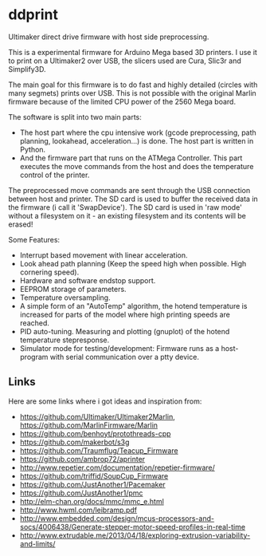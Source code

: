 ddprint
=======


Ultimaker direct drive firmware with host side preprocessing.

This is a experimental firmware for Arduino Mega based 3D printers. I use it to print on a Ultimaker2 over USB, 
the slicers used are Cura, Slic3r and Simplify3D.

The main goal for this firmware is to do fast and highly detailed (circles with many segmets) prints
over USB. This is not possible with the original Marlin firmware because of the limited CPU power of the
2560 Mega board.

The software is split into two main parts:

* The host part where the cpu intensive work (gcode preprocessing, path planning, lookahead, acceleration...) is done.
  The host part is written in Python.
* And the firmware part that runs on the ATMega Controller. This part executes the move commands from
  the host and does the temperature control of the printer.

The preprocessed move commands are sent through the USB connection between host and printer. The SD card is used to
buffer the received data in the firmware (i call it 'SwapDevice'). The SD card is used in 'raw mode' without a
filesystem on it - an existing filesystem and its contents will be erased!

Some Features:

*   Interrupt based movement with linear acceleration.
*   Look ahead path planning (Keep the speed high when possible. High cornering speed).
*   Hardware and software endstop support.
*   EEPROM storage of parameters.
*   Temperature oversampling.
*   A simple form of an "AutoTemp" algorithm, the hotend temperature is increased for parts of the model where high printing speeds are reached.
*   PID auto-tuning. Measuring and plotting (gnuplot) of the hotend temperature stepresponse.
*   Simulator mode for testing/development: Firmware runs as a host-program with serial communication over a ptty device.


Links
-----

Here are some links where i got ideas and inspiration from:

* https://github.com/Ultimaker/Ultimaker2Marlin, https://github.com/MarlinFirmware/Marlin
* https://github.com/benhoyt/protothreads-cpp
* https://github.com/makerbot/s3g
* https://github.com/Traumflug/Teacup_Firmware
* https://github.com/ambrop72/aprinter
* http://www.repetier.com/documentation/repetier-firmware/
* https://github.com/triffid/SoupCup_Firmware
* https://github.com/JustAnother1/Pacemaker
* https://github.com/JustAnother1/pmc
* http://elm-chan.org/docs/mmc/mmc_e.html
* http://www.hwml.com/leibramp.pdf
* http://www.embedded.com/design/mcus-processors-and-socs/4006438/Generate-stepper-motor-speed-profiles-in-real-time
* http://www.extrudable.me/2013/04/18/exploring-extrusion-variability-and-limits/
